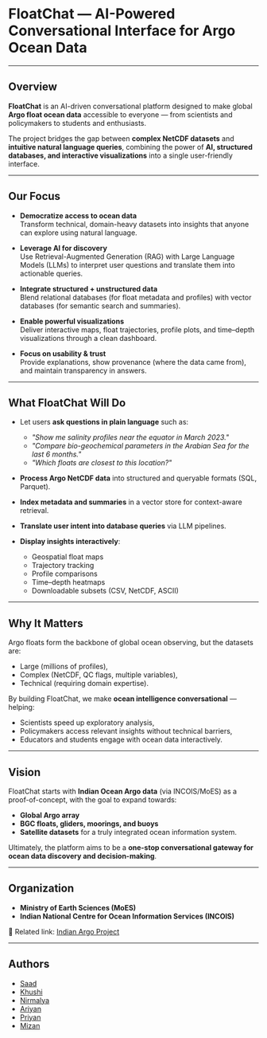 #  FloatChat — AI-Powered Conversational Interface for Argo Ocean Data

---

## Overview

**FloatChat** is an AI-driven conversational platform designed to make global **Argo float ocean data** accessible to everyone — from scientists and policymakers to students and enthusiasts.  

The project bridges the gap between **complex NetCDF datasets** and **intuitive natural language queries**, combining the power of **AI, structured databases, and interactive visualizations** into a single user-friendly interface.

---

##  Our Focus

- **Democratize access to ocean data**  
  Transform technical, domain-heavy datasets into insights that anyone can explore using natural language.

- **Leverage AI for discovery**  
  Use Retrieval-Augmented Generation (RAG) with Large Language Models (LLMs) to interpret user questions and translate them into actionable queries.

- **Integrate structured + unstructured data**  
  Blend relational databases (for float metadata and profiles) with vector databases (for semantic search and summaries).

- **Enable powerful visualizations**  
  Deliver interactive maps, float trajectories, profile plots, and time–depth visualizations through a clean dashboard.

- **Focus on usability & trust**  
  Provide explanations, show provenance (where the data came from), and maintain transparency in answers.

---

## What FloatChat Will Do

- Let users **ask questions in plain language** such as:
  - *"Show me salinity profiles near the equator in March 2023."*
  - *"Compare bio-geochemical parameters in the Arabian Sea for the last 6 months."*
  - *"Which floats are closest to this location?"*

- **Process Argo NetCDF data** into structured and queryable formats (SQL, Parquet).

- **Index metadata and summaries** in a vector store for context-aware retrieval.

- **Translate user intent into database queries** via LLM pipelines.

- **Display insights interactively**:
  - Geospatial float maps
  - Trajectory tracking
  - Profile comparisons
  - Time–depth heatmaps
  - Downloadable subsets (CSV, NetCDF, ASCII)

---

## Why It Matters

Argo floats form the backbone of global ocean observing, but the datasets are:
- Large (millions of profiles),
- Complex (NetCDF, QC flags, multiple variables),
- Technical (requiring domain expertise).

By building FloatChat, we make **ocean intelligence conversational** — helping:
- Scientists speed up exploratory analysis,
- Policymakers access relevant insights without technical barriers,
- Educators and students engage with ocean data interactively.

---

## Vision

FloatChat starts with **Indian Ocean Argo data** (via INCOIS/MoES) as a proof-of-concept, with the goal to expand towards:
- **Global Argo array**
- **BGC floats, gliders, moorings, and buoys**
- **Satellite datasets** for a truly integrated ocean information system.

Ultimately, the platform aims to be a **one-stop conversational gateway for ocean data discovery and decision-making**.

---

## Organization

- **Ministry of Earth Sciences (MoES)**
- **Indian National Centre for Ocean Information Services (INCOIS)**

📌 Related link: [Indian Argo Project](https://incois.gov.in/OON/index.jsp)

---

## Authors

- [Saad](https://www.github.com/saad-mh)
- [Khushi](https://github.com/khushimehta18)
- [Nirmalya](https://www.github.com/devniru2704)
- [Ariyan](https://www.github.com/ariyan-cmd)
- [Priyan](https://github.com/priyan212)
- [Mizan](https://github.com/octopus)


